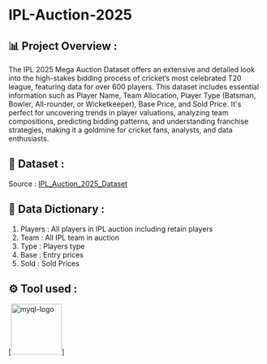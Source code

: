 # IPL-Auction-2025

## 📊 Project Overview :
The IPL 2025 Mega Auction Dataset offers an extensive and detailed look into the high-stakes bidding process of cricket’s most celebrated T20 league, featuring data for over 600 players. This dataset includes essential information such as Player Name, Team Allocation, Player Type (Batsman, Bowler, All-rounder, or Wicketkeeper), Base Price, and Sold Price. It's perfect for uncovering trends in player valuations, analyzing team compositions, predicting bidding patterns, and understanding franchise strategies, making it a goldmine for cricket fans, analysts, and data enthusiasts.

## 📂 Dataset :
Source : [IPL_Auction_2025_Dataset](https://www.kaggle.com/datasets/souviksamanta1053/ipl-2025-mega-auction-dataset)

## 📑 Data Dictionary :
1. Players : All players in IPL auction including retain players
2. Team : All IPL team in auction
3. Type : Players type
4. Base : Entry prices
5. Sold : Sold Prices

## ⚙️ Tool used :
[<img src="./Code_outputs/mysql_logo.png" alt="myql-logo" width="100"/>]
